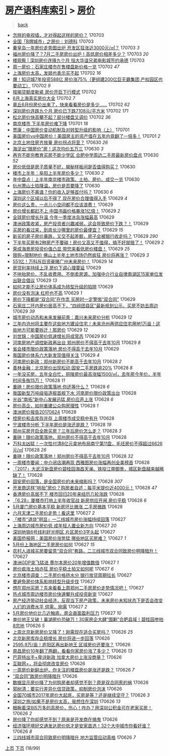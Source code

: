 [房产语料库索引](../../README.md)  > [房价](房价.md)
====
> [back](../README.md)

- [怎样的电视墙，才对得起这样的房价？](http://jkwz.applinzi.com/ittc/6985915989601289220.html#%E6%80%8E%E6%A0%B7%E7%9A%84%E7%94%B5%E8%A7%86%E5%A2%99%EF%BC%8C%E6%89%8D%E5%AF%B9%E5%BE%97%E8%B5%B7%E8%BF%99%E6%A0%B7%E7%9A%84%E6%88%BF%E4%BB%B7%EF%BC%9F) 170703  
- [全国「B牌城市」之房价︱刘德科](http://jkwz.applinzi.com/ittc/6986044966953288709.html#%E5%85%A8%E5%9B%BD%E3%80%8CB%E7%89%8C%E5%9F%8E%E5%B8%82%E3%80%8D%E4%B9%8B%E6%88%BF%E4%BB%B7%EF%B8%B1%E5%88%98%E5%BE%B7%E7%A7%91) 170703  
- [秦皇岛一年房价走势图出炉 开发区狂涨近3000元/㎡？](http://jkwz.applinzi.com/ittc/6986027141782045701.html#%E7%A7%A6%E7%9A%87%E5%B2%9B%E4%B8%80%E5%B9%B4%E6%88%BF%E4%BB%B7%E8%B5%B0%E5%8A%BF%E5%9B%BE%E5%87%BA%E7%82%89+%E5%BC%80%E5%8F%91%E5%8C%BA%E7%8B%82%E6%B6%A8%E8%BF%913000%E5%85%83%2F%E3%8E%A1%EF%BC%9F) 170703 *3* 
- [福州房价降了？7月二手房房价出炉！高低房价相差多少？](http://jkwz.applinzi.com/ittc/6986018566040978437.html#%E7%A6%8F%E5%B7%9E%E6%88%BF%E4%BB%B7%E9%99%8D%E4%BA%86%EF%BC%9F7%E6%9C%88%E4%BA%8C%E6%89%8B%E6%88%BF%E6%88%BF%E4%BB%B7%E5%87%BA%E7%82%89%EF%BC%81%E9%AB%98%E4%BD%8E%E6%88%BF%E4%BB%B7%E7%9B%B8%E5%B7%AE%E5%A4%9A%E5%B0%91%EF%BC%9F) 170703 *20* 
- [楼观察 | 深圳房价连降九个月 恒大华谊兄弟电影城签约承德](http://jkwz.applinzi.com/ittc/6985862911455921157.html#%E6%A5%BC%E8%A7%82%E5%AF%9F+%7C+%E6%B7%B1%E5%9C%B3%E6%88%BF%E4%BB%B7%E8%BF%9E%E9%99%8D%E4%B9%9D%E4%B8%AA%E6%9C%88+%E6%81%92%E5%A4%A7%E5%8D%8E%E8%B0%8A%E5%85%84%E5%BC%9F%E7%94%B5%E5%BD%B1%E5%9F%8E%E7%AD%BE%E7%BA%A6%E6%89%BF%E5%BE%B7) 170703  
- [周一房价：石家庄楼市在售楼盘新价格一览](http://jkwz.applinzi.com/ittc/6985816463557264388.html#%E5%91%A8%E4%B8%80%E6%88%BF%E4%BB%B7%EF%BC%9A%E7%9F%B3%E5%AE%B6%E5%BA%84%E6%A5%BC%E5%B8%82%E5%9C%A8%E5%94%AE%E6%A5%BC%E7%9B%98%E6%96%B0%E4%BB%B7%E6%A0%BC%E4%B8%80%E8%A7%88) 170702 *47* 
- [上海房价太高，发姐也表示买不起](http://jkwz.applinzi.com/ittc/6985814626242397189.html#%E4%B8%8A%E6%B5%B7%E6%88%BF%E4%BB%B7%E5%A4%AA%E9%AB%98%EF%BC%8C%E5%8F%91%E5%A7%90%E4%B9%9F%E8%A1%A8%E7%A4%BA%E4%B9%B0%E4%B8%8D%E8%B5%B7) 170702 *16* 
- [爆！知识城7年投资588亿 房价涨75%（更组建200亿巨无霸集团 产权园区也要动工）](http://jkwz.applinzi.com/ittc/6985796544383943685.html#%E7%88%86%EF%BC%81%E7%9F%A5%E8%AF%86%E5%9F%8E7%E5%B9%B4%E6%8A%95%E8%B5%84588%E4%BA%BF+%E6%88%BF%E4%BB%B7%E6%B6%A875%25%EF%BC%88%E6%9B%B4%E7%BB%84%E5%BB%BA200%E4%BA%BF%E5%B7%A8%E6%97%A0%E9%9C%B8%E9%9B%86%E5%9B%A2+%E4%BA%A7%E6%9D%83%E5%9B%AD%E5%8C%BA%E4%B9%9F%E8%A6%81%E5%8A%A8%E5%B7%A5%EF%BC%89) 170702 *9* 
- [按揭贷额度勒紧 房价开启下行模式](http://jkwz.applinzi.com/ittc/6985738010040468485.html#%E6%8C%89%E6%8F%AD%E8%B4%B7%E9%A2%9D%E5%BA%A6%E5%8B%92%E7%B4%A7+%E6%88%BF%E4%BB%B7%E5%BC%80%E5%90%AF%E4%B8%8B%E8%A1%8C%E6%A8%A1%E5%BC%8F) 170702  
- [6月上海真实房价大全](http://jkwz.applinzi.com/ittc/6985669605019091972.html#6%E6%9C%88%E4%B8%8A%E6%B5%B7%E7%9C%9F%E5%AE%9E%E6%88%BF%E4%BB%B7%E5%A4%A7%E5%85%A8) 170702 *7* 
- [章丘6月份房价出来了，快来看看房价是多少……](http://jkwz.applinzi.com/ittc/6985653812692780036.html#%E7%AB%A0%E4%B8%986%E6%9C%88%E4%BB%BD%E6%88%BF%E4%BB%B7%E5%87%BA%E6%9D%A5%E4%BA%86%EF%BC%8C%E5%BF%AB%E6%9D%A5%E7%9C%8B%E7%9C%8B%E6%88%BF%E4%BB%B7%E6%98%AF%E5%A4%9A%E5%B0%91%E2%80%A6%E2%80%A6) 170702 *62* 
- [深圳房价连跌九个月 房价已下跌7108元/平方米](http://jkwz.applinzi.com/ittc/6985625391241626628.html#%E6%B7%B1%E5%9C%B3%E6%88%BF%E4%BB%B7%E8%BF%9E%E8%B7%8C%E4%B9%9D%E4%B8%AA%E6%9C%88+%E6%88%BF%E4%BB%B7%E5%B7%B2%E4%B8%8B%E8%B7%8C7108%E5%85%83%2F%E5%B9%B3%E6%96%B9%E7%B1%B3) 170702 *171* 
- [松北房价快高攀不起？部分楼盘又调价](http://jkwz.applinzi.com/ittc/6985499617306084356.html#%E6%9D%BE%E5%8C%97%E6%88%BF%E4%BB%B7%E5%BF%AB%E9%AB%98%E6%94%80%E4%B8%8D%E8%B5%B7%EF%BC%9F%E9%83%A8%E5%88%86%E6%A5%BC%E7%9B%98%E5%8F%88%E8%B0%83%E4%BB%B7) 170702 *36* 
- [南京楼市 下半年房价难下降](http://jkwz.applinzi.com/ittc/6985281451741152260.html#%E5%8D%97%E4%BA%AC%E6%A5%BC%E5%B8%82+%E4%B8%8B%E5%8D%8A%E5%B9%B4%E6%88%BF%E4%BB%B7%E9%9A%BE%E4%B8%8B%E9%99%8D) 170701 *18* 
- [贾康：中国房价变动机制及对转型升级的影响（上）](http://jkwz.applinzi.com/ittc/6985256325226169349.html#%E8%B4%BE%E5%BA%B7%EF%BC%9A%E4%B8%AD%E5%9B%BD%E6%88%BF%E4%BB%B7%E5%8F%98%E5%8A%A8%E6%9C%BA%E5%88%B6%E5%8F%8A%E5%AF%B9%E8%BD%AC%E5%9E%8B%E5%8D%87%E7%BA%A7%E7%9A%84%E5%BD%B1%E5%93%8D%EF%BC%88%E4%B8%8A%EF%BC%89) 170701  
- [美国房价vs中国房价！美国房主的资产值在五年内竟翻了一倍多！](http://jkwz.applinzi.com/ittc/6985232104752153604.html#%E7%BE%8E%E5%9B%BD%E6%88%BF%E4%BB%B7vs%E4%B8%AD%E5%9B%BD%E6%88%BF%E4%BB%B7%EF%BC%81%E7%BE%8E%E5%9B%BD%E6%88%BF%E4%B8%BB%E7%9A%84%E8%B5%84%E4%BA%A7%E5%80%BC%E5%9C%A8%E4%BA%94%E5%B9%B4%E5%86%85%E7%AB%9F%E7%BF%BB%E4%BA%86%E4%B8%80%E5%80%8D%E5%A4%9A%EF%BC%81) 170701 *2* 
- [北京土地住房齐放量 房价拐点将至？](http://jkwz.applinzi.com/ittc/6985050210580300804.html#%E5%8C%97%E4%BA%AC%E5%9C%9F%E5%9C%B0%E4%BD%8F%E6%88%BF%E9%BD%90%E6%94%BE%E9%87%8F+%E6%88%BF%E4%BB%B7%E6%8B%90%E7%82%B9%E5%B0%86%E8%87%B3%EF%BC%9F) 170630 *26* 
- [海淀出“限房价”房！这次均价五万三](http://jkwz.applinzi.com/ittc/6985049137966744581.html#%E6%B5%B7%E6%B7%80%E5%87%BA%E2%80%9C%E9%99%90%E6%88%BF%E4%BB%B7%E2%80%9D%E6%88%BF%EF%BC%81%E8%BF%99%E6%AC%A1%E5%9D%87%E4%BB%B7%E4%BA%94%E4%B8%87%E4%B8%89) 170630 *3* 
- [再穷不能穷教育买房不能少学区 合肥中学周边二手房最新房价盘点](http://jkwz.applinzi.com/ittc/6985007510061581317.html#%E5%86%8D%E7%A9%B7%E4%B8%8D%E8%83%BD%E7%A9%B7%E6%95%99%E8%82%B2%E4%B9%B0%E6%88%BF%E4%B8%8D%E8%83%BD%E5%B0%91%E5%AD%A6%E5%8C%BA+%E5%90%88%E8%82%A5%E4%B8%AD%E5%AD%A6%E5%91%A8%E8%BE%B9%E4%BA%8C%E6%89%8B%E6%88%BF%E6%9C%80%E6%96%B0%E6%88%BF%E4%BB%B7%E7%9B%98%E7%82%B9) 170630 *52* 
- [房价低但是房子质量不好，揭秘样板间是否值得购买？](http://jkwz.applinzi.com/ittc/6984989255892730885.html#%E6%88%BF%E4%BB%B7%E4%BD%8E%E4%BD%86%E6%98%AF%E6%88%BF%E5%AD%90%E8%B4%A8%E9%87%8F%E4%B8%8D%E5%A5%BD%EF%BC%8C%E6%8F%AD%E7%A7%98%E6%A0%B7%E6%9D%BF%E9%97%B4%E6%98%AF%E5%90%A6%E5%80%BC%E5%BE%97%E8%B4%AD%E4%B9%B0%EF%BC%9F) 170630  
- [楼市上半年：阜阳上半年房价多少？](http://jkwz.applinzi.com/ittc/6984977181791749125.html#%E6%A5%BC%E5%B8%82%E4%B8%8A%E5%8D%8A%E5%B9%B4%EF%BC%9A%E9%98%9C%E9%98%B3%E4%B8%8A%E5%8D%8A%E5%B9%B4%E6%88%BF%E4%BB%B7%E5%A4%9A%E5%B0%91%EF%BC%9F) 170630 *2* 
- [年中盘点｜上半年南京楼市政策、土拍、房价、成交一览](http://jkwz.applinzi.com/ittc/6984974929773462532.html#%E5%B9%B4%E4%B8%AD%E7%9B%98%E7%82%B9%EF%BD%9C%E4%B8%8A%E5%8D%8A%E5%B9%B4%E5%8D%97%E4%BA%AC%E6%A5%BC%E5%B8%82%E6%94%BF%E7%AD%96%E3%80%81%E5%9C%9F%E6%8B%8D%E3%80%81%E6%88%BF%E4%BB%B7%E3%80%81%E6%88%90%E4%BA%A4%E4%B8%80%E8%A7%88) 170630  
- [杭州萧山土拍降温，房价是否要降了](http://jkwz.applinzi.com/ittc/6984900152127915012.html#%E6%9D%AD%E5%B7%9E%E8%90%A7%E5%B1%B1%E5%9C%9F%E6%8B%8D%E9%99%8D%E6%B8%A9%EF%BC%8C%E6%88%BF%E4%BB%B7%E6%98%AF%E5%90%A6%E8%A6%81%E9%99%8D%E4%BA%86) 170630  
- [上海房价不离谱？你的收入足够首付吗？](http://jkwz.applinzi.com/ittc/6984887326726423557.html#%E4%B8%8A%E6%B5%B7%E6%88%BF%E4%BB%B7%E4%B8%8D%E7%A6%BB%E8%B0%B1%EF%BC%9F%E4%BD%A0%E7%9A%84%E6%94%B6%E5%85%A5%E8%B6%B3%E5%A4%9F%E9%A6%96%E4%BB%98%E5%90%97%EF%BC%9F) 170630 *6* 
- [深圳这个区域以后不得了 现在房价合理值得入手](http://jkwz.applinzi.com/ittc/6984641850341065732.html#%E6%B7%B1%E5%9C%B3%E8%BF%99%E4%B8%AA%E5%8C%BA%E5%9F%9F%E4%BB%A5%E5%90%8E%E4%B8%8D%E5%BE%97%E4%BA%86+%E7%8E%B0%E5%9C%A8%E6%88%BF%E4%BB%B7%E5%90%88%E7%90%86%E5%80%BC%E5%BE%97%E5%85%A5%E6%89%8B) 170629 *4* 
- [房价这么贵，一点儿小空间都不应该浪费！](http://jkwz.applinzi.com/ittc/6984638631565067268.html#%E6%88%BF%E4%BB%B7%E8%BF%99%E4%B9%88%E8%B4%B5%EF%BC%8C%E4%B8%80%E7%82%B9%E5%84%BF%E5%B0%8F%E7%A9%BA%E9%97%B4%E9%83%BD%E4%B8%8D%E5%BA%94%E8%AF%A5%E6%B5%AA%E8%B4%B9%EF%BC%81) 170629  
- [房价增长都赶不上 中国书画价格暴涨1亿倍！](http://jkwz.applinzi.com/ittc/6984632125847241733.html#%E6%88%BF%E4%BB%B7%E5%A2%9E%E9%95%BF%E9%83%BD%E8%B5%B6%E4%B8%8D%E4%B8%8A+%E4%B8%AD%E5%9B%BD%E4%B9%A6%E7%94%BB%E4%BB%B7%E6%A0%BC%E6%9A%B4%E6%B6%A81%E4%BA%BF%E5%80%8D%EF%BC%81) 170629 *2* 
- [全球房价增长升温 今年一季度冰岛涨幅最高](http://jkwz.applinzi.com/ittc/6984620407431627781.html#%E5%85%A8%E7%90%83%E6%88%BF%E4%BB%B7%E5%A2%9E%E9%95%BF%E5%8D%87%E6%B8%A9+%E4%BB%8A%E5%B9%B4%E4%B8%80%E5%AD%A3%E5%BA%A6%E5%86%B0%E5%B2%9B%E6%B6%A8%E5%B9%85%E6%9C%80%E9%AB%98) 170629  
- [澳洲政策收紧，房产投资者兴趣减弱，这会导致房价下跌？！](http://jkwz.applinzi.com/ittc/6984602322100290565.html#%E6%BE%B3%E6%B4%B2%E6%94%BF%E7%AD%96%E6%94%B6%E7%B4%A7%EF%BC%8C%E6%88%BF%E4%BA%A7%E6%8A%95%E8%B5%84%E8%80%85%E5%85%B4%E8%B6%A3%E5%87%8F%E5%BC%B1%EF%BC%8C%E8%BF%99%E4%BC%9A%E5%AF%BC%E8%87%B4%E6%88%BF%E4%BB%B7%E4%B8%8B%E8%B7%8C%EF%BC%9F%EF%BC%81) 170629  
- [买房的看过来，到底长沙哪里的房价最便宜？](http://jkwz.applinzi.com/ittc/6984599479884710917.html#%E4%B9%B0%E6%88%BF%E7%9A%84%E7%9C%8B%E8%BF%87%E6%9D%A5%EF%BC%8C%E5%88%B0%E5%BA%95%E9%95%BF%E6%B2%99%E5%93%AA%E9%87%8C%E7%9A%84%E6%88%BF%E4%BB%B7%E6%9C%80%E4%BE%BF%E5%AE%9C%EF%BC%9F) 170629 *15* 
- [新买的房子房价暴跌，又交不起差额，房子会被银行收走吗？](http://jkwz.applinzi.com/ittc/6984589842884068356.html#%E6%96%B0%E4%B9%B0%E7%9A%84%E6%88%BF%E5%AD%90%E6%88%BF%E4%BB%B7%E6%9A%B4%E8%B7%8C%EF%BC%8C%E5%8F%88%E4%BA%A4%E4%B8%8D%E8%B5%B7%E5%B7%AE%E9%A2%9D%EF%BC%8C%E6%88%BF%E5%AD%90%E4%BC%9A%E8%A2%AB%E9%93%B6%E8%A1%8C%E6%94%B6%E8%B5%B0%E5%90%97%EF%BC%9F) 170629 *290* 
- [下半年买房有2种房产不要碰！房价又高又不值得，搞不好就赔了！](http://jkwz.applinzi.com/ittc/6984589395691570181.html#%E4%B8%8B%E5%8D%8A%E5%B9%B4%E4%B9%B0%E6%88%BF%E6%9C%892%E7%A7%8D%E6%88%BF%E4%BA%A7%E4%B8%8D%E8%A6%81%E7%A2%B0%EF%BC%81%E6%88%BF%E4%BB%B7%E5%8F%88%E9%AB%98%E5%8F%88%E4%B8%8D%E5%80%BC%E5%BE%97%EF%BC%8C%E6%90%9E%E4%B8%8D%E5%A5%BD%E5%B0%B1%E8%B5%94%E4%BA%86%EF%BC%81) 170629 *2* 
- [荣成海景房投资价值凸显 带您来看低房价楼盘！](http://jkwz.applinzi.com/ittc/6984584617771140100.html#%E8%8D%A3%E6%88%90%E6%B5%B7%E6%99%AF%E6%88%BF%E6%8A%95%E8%B5%84%E4%BB%B7%E5%80%BC%E5%87%B8%E6%98%BE+%E5%B8%A6%E6%82%A8%E6%9D%A5%E7%9C%8B%E4%BD%8E%E6%88%BF%E4%BB%B7%E6%A5%BC%E7%9B%98%EF%BC%81) 170629 *25* 
- [限购+限制地价 佛山上半年土地市场仍然疯狂 房价将再涨？](http://jkwz.applinzi.com/ittc/6984290189009486852.html#%E9%99%90%E8%B4%AD%2B%E9%99%90%E5%88%B6%E5%9C%B0%E4%BB%B7+%E4%BD%9B%E5%B1%B1%E4%B8%8A%E5%8D%8A%E5%B9%B4%E5%9C%9F%E5%9C%B0%E5%B8%82%E5%9C%BA%E4%BB%8D%E7%84%B6%E7%96%AF%E7%8B%82+%E6%88%BF%E4%BB%B7%E5%B0%86%E5%86%8D%E6%B6%A8%EF%BC%9F) 170629 *3* 
- [551亿！万科斥巨资豪赌广州未来房价！](http://jkwz.applinzi.com/ittc/6984548907538187268.html#551%E4%BA%BF%EF%BC%81%E4%B8%87%E7%A7%91%E6%96%A5%E5%B7%A8%E8%B5%84%E8%B1%AA%E8%B5%8C%E5%B9%BF%E5%B7%9E%E6%9C%AA%E6%9D%A5%E6%88%BF%E4%BB%B7%EF%BC%81) 170629 *14* 
- [房贷利率持续上浮 房价下调心理蔓延](http://jkwz.applinzi.com/ittc/6984544349453812741.html#%E6%88%BF%E8%B4%B7%E5%88%A9%E7%8E%87%E6%8C%81%E7%BB%AD%E4%B8%8A%E6%B5%AE+%E6%88%BF%E4%BB%B7%E4%B8%8B%E8%B0%83%E5%BF%83%E7%90%86%E8%94%93%E5%BB%B6) 170629  
- [不哄抬房价、不乱收费用、不倒卖房源，加强中介行业自律南湖区15家单位发出联合倡议](http://jkwz.applinzi.com/ittc/6984542839185605636.html#%E4%B8%8D%E5%93%84%E6%8A%AC%E6%88%BF%E4%BB%B7%E3%80%81%E4%B8%8D%E4%B9%B1%E6%94%B6%E8%B4%B9%E7%94%A8%E3%80%81%E4%B8%8D%E5%80%92%E5%8D%96%E6%88%BF%E6%BA%90%EF%BC%8C%E5%8A%A0%E5%BC%BA%E4%B8%AD%E4%BB%8B%E8%A1%8C%E4%B8%9A%E8%87%AA%E5%BE%8B%E5%8D%97%E6%B9%96%E5%8C%BA15%E5%AE%B6%E5%8D%95%E4%BD%8D%E5%8F%91%E5%87%BA%E8%81%94%E5%90%88%E5%80%A1%E8%AE%AE) 170629 *13* 
- [如何才能不让房价体系成为转型升级的陷阱](http://jkwz.applinzi.com/ittc/6984539739829830661.html#%E5%A6%82%E4%BD%95%E6%89%8D%E8%83%BD%E4%B8%8D%E8%AE%A9%E6%88%BF%E4%BB%B7%E4%BD%93%E7%B3%BB%E6%88%90%E4%B8%BA%E8%BD%AC%E5%9E%8B%E5%8D%87%E7%BA%A7%E7%9A%84%E9%99%B7%E9%98%B1) 170629  
- [房价没有泡沫 杠杆也不高](http://jkwz.applinzi.com/ittc/6984532176769909765.html#%E6%88%BF%E4%BB%B7%E6%B2%A1%E6%9C%89%E6%B3%A1%E6%B2%AB+%E6%9D%A0%E6%9D%86%E4%B9%9F%E4%B8%8D%E9%AB%98) 170629 *1* 
- [房价下降都是“双合同”在作祟 买房时一定警惕“双合同”](http://jkwz.applinzi.com/ittc/6984529095248315397.html#%E6%88%BF%E4%BB%B7%E4%B8%8B%E9%99%8D%E9%83%BD%E6%98%AF%E2%80%9C%E5%8F%8C%E5%90%88%E5%90%8C%E2%80%9D%E5%9C%A8%E4%BD%9C%E7%A5%9F+%E4%B9%B0%E6%88%BF%E6%97%B6%E4%B8%80%E5%AE%9A%E8%AD%A6%E6%83%95%E2%80%9C%E5%8F%8C%E5%90%88%E5%90%8C%E2%80%9D) 170629  
- [石家庄二环内房价居高不下，“四组团县区”最新规划公示，买房不妨去周边](http://jkwz.applinzi.com/ittc/6984524784367830020.html#%E7%9F%B3%E5%AE%B6%E5%BA%84%E4%BA%8C%E7%8E%AF%E5%86%85%E6%88%BF%E4%BB%B7%E5%B1%85%E9%AB%98%E4%B8%8D%E4%B8%8B%EF%BC%8C%E2%80%9C%E5%9B%9B%E7%BB%84%E5%9B%A2%E5%8E%BF%E5%8C%BA%E2%80%9D%E6%9C%80%E6%96%B0%E8%A7%84%E5%88%92%E5%85%AC%E7%A4%BA%EF%BC%8C%E4%B9%B0%E6%88%BF%E4%B8%8D%E5%A6%A8%E5%8E%BB%E5%91%A8%E8%BE%B9) 170629 *39* 
- [城市房价动态和未来发展前景：嘉兴未来房价分析](http://jkwz.applinzi.com/ittc/6984521105728340996.html#%E5%9F%8E%E5%B8%82%E6%88%BF%E4%BB%B7%E5%8A%A8%E6%80%81%E5%92%8C%E6%9C%AA%E6%9D%A5%E5%8F%91%E5%B1%95%E5%89%8D%E6%99%AF%EF%BC%9A%E5%98%89%E5%85%B4%E6%9C%AA%E6%9D%A5%E6%88%BF%E4%BB%B7%E5%88%86%E6%9E%90) 170629 *12* 
- [三年内沧州将主要在这些地方建设住宅！未来沧州再供应住宅用地1万亩！这些地方可能要拆迁！那房价](http://jkwz.applinzi.com/ittc/6984519130768999428.html#%E4%B8%89%E5%B9%B4%E5%86%85%E6%B2%A7%E5%B7%9E%E5%B0%86%E4%B8%BB%E8%A6%81%E5%9C%A8%E8%BF%99%E4%BA%9B%E5%9C%B0%E6%96%B9%E5%BB%BA%E8%AE%BE%E4%BD%8F%E5%AE%85%EF%BC%81%E6%9C%AA%E6%9D%A5%E6%B2%A7%E5%B7%9E%E5%86%8D%E4%BE%9B%E5%BA%94%E4%BD%8F%E5%AE%85%E7%94%A8%E5%9C%B01%E4%B8%87%E4%BA%A9%EF%BC%81%E8%BF%99%E4%BA%9B%E5%9C%B0%E6%96%B9%E5%8F%AF%E8%83%BD%E8%A6%81%E6%8B%86%E8%BF%81%EF%BC%81%E9%82%A3%E6%88%BF%E4%BB%B7) 170629 *12* 
- [刘世锦：中国房价低速增长将成常态](http://jkwz.applinzi.com/ittc/6984509435211678725.html#%E5%88%98%E4%B8%96%E9%94%A6%EF%BC%9A%E4%B8%AD%E5%9B%BD%E6%88%BF%E4%BB%B7%E4%BD%8E%E9%80%9F%E5%A2%9E%E9%95%BF%E5%B0%86%E6%88%90%E5%B8%B8%E6%80%81) 170629 *93* 
- [河南房地产调控新政再出台 郑州房价不得高于去年10月](http://jkwz.applinzi.com/ittc/6984495177337930756.html#%E6%B2%B3%E5%8D%97%E6%88%BF%E5%9C%B0%E4%BA%A7%E8%B0%83%E6%8E%A7%E6%96%B0%E6%94%BF%E5%86%8D%E5%87%BA%E5%8F%B0+%E9%83%91%E5%B7%9E%E6%88%BF%E4%BB%B7%E4%B8%8D%E5%BE%97%E9%AB%98%E4%BA%8E%E5%8E%BB%E5%B9%B410%E6%9C%88) 170629 *8* 
- [省会楼市限价政策落地 房价不得高于去年10月](http://jkwz.applinzi.com/ittc/6984472000415138820.html#%E7%9C%81%E4%BC%9A%E6%A5%BC%E5%B8%82%E9%99%90%E4%BB%B7%E6%94%BF%E7%AD%96%E8%90%BD%E5%9C%B0+%E6%88%BF%E4%BB%B7%E4%B8%8D%E5%BE%97%E9%AB%98%E4%BA%8E%E5%8E%BB%E5%B9%B410%E6%9C%88) 170629  
- [我国房价体系六大新发现值得关注](http://jkwz.applinzi.com/ittc/6984372764944106500.html#%E6%88%91%E5%9B%BD%E6%88%BF%E4%BB%B7%E4%BD%93%E7%B3%BB%E5%85%AD%E5%A4%A7%E6%96%B0%E5%8F%91%E7%8E%B0%E5%80%BC%E5%BE%97%E5%85%B3%E6%B3%A8) 170629 *4* 
- [河南房价新政：郑州新房价不能高于去年10月](http://jkwz.applinzi.com/ittc/6984296587063723013.html#%E6%B2%B3%E5%8D%97%E6%88%BF%E4%BB%B7%E6%96%B0%E6%94%BF%EF%BC%9A%E9%83%91%E5%B7%9E%E6%96%B0%E6%88%BF%E4%BB%B7%E4%B8%8D%E8%83%BD%E9%AB%98%E4%BA%8E%E5%8E%BB%E5%B9%B410%E6%9C%88) 170628 *2* 
- [善林金融：北京房价出现松动 固安二手房跌逾20%](http://jkwz.applinzi.com/ittc/6984264140200608772.html#%E5%96%84%E6%9E%97%E9%87%91%E8%9E%8D%EF%BC%9A%E5%8C%97%E4%BA%AC%E6%88%BF%E4%BB%B7%E5%87%BA%E7%8E%B0%E6%9D%BE%E5%8A%A8+%E5%9B%BA%E5%AE%89%E4%BA%8C%E6%89%8B%E6%88%BF%E8%B7%8C%E9%80%BE20%25) 170628 *8* 
- [一年没买房，五年全白忙，铜陵房价最高涨幅1500/㎡，去年房今年价，半年时间多掏15万！](http://jkwz.applinzi.com/ittc/6984299697018504197.html#%E4%B8%80%E5%B9%B4%E6%B2%A1%E4%B9%B0%E6%88%BF%EF%BC%8C%E4%BA%94%E5%B9%B4%E5%85%A8%E7%99%BD%E5%BF%99%EF%BC%8C%E9%93%9C%E9%99%B5%E6%88%BF%E4%BB%B7%E6%9C%80%E9%AB%98%E6%B6%A8%E5%B9%851500%2F%E3%8E%A1%EF%BC%8C%E5%8E%BB%E5%B9%B4%E6%88%BF%E4%BB%8A%E5%B9%B4%E4%BB%B7%EF%BC%8C%E5%8D%8A%E5%B9%B4%E6%97%B6%E9%97%B4%E5%A4%9A%E6%8E%8F15%E4%B8%87%EF%BC%81) 170628 *11* 
- [重磅！房价限价政策落地 你还等什么？](http://jkwz.applinzi.com/ittc/6984290179001877509.html#%E9%87%8D%E7%A3%85%EF%BC%81%E6%88%BF%E4%BB%B7%E9%99%90%E4%BB%B7%E6%94%BF%E7%AD%96%E8%90%BD%E5%9C%B0+%E4%BD%A0%E8%BF%98%E7%AD%89%E4%BB%80%E4%B9%88%EF%BC%9F) 170628 *6* 
- [我国新型万吨级驱逐舰首舰下水 河南房价限价政策出台](http://jkwz.applinzi.com/ittc/6984258264052007941.html#%E6%88%91%E5%9B%BD%E6%96%B0%E5%9E%8B%E4%B8%87%E5%90%A8%E7%BA%A7%E9%A9%B1%E9%80%90%E8%88%B0%E9%A6%96%E8%88%B0%E4%B8%8B%E6%B0%B4+%E6%B2%B3%E5%8D%97%E6%88%BF%E4%BB%B7%E9%99%90%E4%BB%B7%E6%94%BF%E7%AD%96%E5%87%BA%E5%8F%B0) 170628  
- [光谷“南拓”新中心发展迅猛 房价应声上涨](http://jkwz.applinzi.com/ittc/6984260379432453124.html#%E5%85%89%E8%B0%B7%E2%80%9C%E5%8D%97%E6%8B%93%E2%80%9D%E6%96%B0%E4%B8%AD%E5%BF%83%E5%8F%91%E5%B1%95%E8%BF%85%E7%8C%9B+%E6%88%BF%E4%BB%B7%E5%BA%94%E5%A3%B0%E4%B8%8A%E6%B6%A8) 170628 *6* 
- [房价高企，如何重建公众购房理性](http://jkwz.applinzi.com/ittc/6984271856969188357.html#%E6%88%BF%E4%BB%B7%E9%AB%98%E4%BC%81%EF%BC%8C%E5%A6%82%E4%BD%95%E9%87%8D%E5%BB%BA%E5%85%AC%E4%BC%97%E8%B4%AD%E6%88%BF%E7%90%86%E6%80%A7) 170628 *1* 
- [澳洲房价报告20170624](http://jkwz.applinzi.com/ittc/6984266653792470021.html#%E6%BE%B3%E6%B4%B2%E6%88%BF%E4%BB%B7%E6%8A%A5%E5%91%8A20170624) 170628  
- [控房价和去库存并存 上周楼市成交稳中有升](http://jkwz.applinzi.com/ittc/6984253082228491269.html#%E6%8E%A7%E6%88%BF%E4%BB%B7%E5%92%8C%E5%8E%BB%E5%BA%93%E5%AD%98%E5%B9%B6%E5%AD%98+%E4%B8%8A%E5%91%A8%E6%A5%BC%E5%B8%82%E6%88%90%E4%BA%A4%E7%A8%B3%E4%B8%AD%E6%9C%89%E5%8D%87) 170628  
- [宁波楼市分析 下半年房价是涨还是跌？](http://jkwz.applinzi.com/ittc/6984223056791602180.html#%E5%AE%81%E6%B3%A2%E6%A5%BC%E5%B8%82%E5%88%86%E6%9E%90+%E4%B8%8B%E5%8D%8A%E5%B9%B4%E6%88%BF%E4%BB%B7%E6%98%AF%E6%B6%A8%E8%BF%98%E6%98%AF%E8%B7%8C%EF%BC%9F) 170628 *19* 
- [郑州买房开启全款买房？三年后房价怎么走？](http://jkwz.applinzi.com/ittc/6984221823527814148.html#%E9%83%91%E5%B7%9E%E4%B9%B0%E6%88%BF%E5%BC%80%E5%90%AF%E5%85%A8%E6%AC%BE%E4%B9%B0%E6%88%BF%EF%BC%9F%E4%B8%89%E5%B9%B4%E5%90%8E%E6%88%BF%E4%BB%B7%E6%80%8E%E4%B9%88%E8%B5%B0%EF%BC%9F) 170628 *3* 
- [重磅！限价政策落地，郑州房价不得高于去年10月](http://jkwz.applinzi.com/ittc/6984194181118297093.html#%E9%87%8D%E7%A3%85%EF%BC%81%E9%99%90%E4%BB%B7%E6%94%BF%E7%AD%96%E8%90%BD%E5%9C%B0%EF%BC%8C%E9%83%91%E5%B7%9E%E6%88%BF%E4%BB%B7%E4%B8%8D%E5%BE%97%E9%AB%98%E4%BA%8E%E5%8E%BB%E5%B9%B410%E6%9C%88) 170628  
- [万科太凶猛！一次性付清8亿元拿地布局南宁第11盘，毛坯房价不得超过6626元/㎡](http://jkwz.applinzi.com/ittc/6984190445817955332.html#%E4%B8%87%E7%A7%91%E5%A4%AA%E5%87%B6%E7%8C%9B%EF%BC%81%E4%B8%80%E6%AC%A1%E6%80%A7%E4%BB%98%E6%B8%858%E4%BA%BF%E5%85%83%E6%8B%BF%E5%9C%B0%E5%B8%83%E5%B1%80%E5%8D%97%E5%AE%81%E7%AC%AC11%E7%9B%98%EF%BC%8C%E6%AF%9B%E5%9D%AF%E6%88%BF%E4%BB%B7%E4%B8%8D%E5%BE%97%E8%B6%85%E8%BF%876626%E5%85%83%2F%E3%8E%A1) 170628 *26* 
- [重磅！限价政策落地！郑州房价不得高于去年10月](http://jkwz.applinzi.com/ittc/6984182417668441093.html#%E9%87%8D%E7%A3%85%EF%BC%81%E9%99%90%E4%BB%B7%E6%94%BF%E7%AD%96%E8%90%BD%E5%9C%B0%EF%BC%81%E9%83%91%E5%B7%9E%E6%88%BF%E4%BB%B7%E4%B8%8D%E5%BE%97%E9%AB%98%E4%BA%8E%E5%8E%BB%E5%B9%B410%E6%9C%88) 170628 *32* 
- [一周楼市要闻：中介闭店潮再现 西雅图房价涨幅再创全美榜首](http://jkwz.applinzi.com/ittc/6984175503110833157.html#%E4%B8%80%E5%91%A8%E6%A5%BC%E5%B8%82%E8%A6%81%E9%97%BB%EF%BC%9A%E4%B8%AD%E4%BB%8B%E9%97%AD%E5%BA%97%E6%BD%AE%E5%86%8D%E7%8E%B0+%E8%A5%BF%E9%9B%85%E5%9B%BE%E6%88%BF%E4%BB%B7%E6%B6%A8%E5%B9%85%E5%86%8D%E5%88%9B%E5%85%A8%E7%BE%8E%E6%A6%9C%E9%A6%96) 170628  
- [「2017」大武汉新盘房价碧桂园海昌天澜、铁投江南御景，城区新盘越来越稀缺了！](http://jkwz.applinzi.com/ittc/6984165697134265348.html#%E3%80%8C2017%E3%80%8D%E5%A4%A7%E6%AD%A6%E6%B1%89%E6%96%B0%E7%9B%98%E6%88%BF%E4%BB%B7%E7%A2%A7%E6%A1%82%E5%9B%AD%E6%B5%B7%E6%98%8C%E5%A4%A9%E6%BE%9C%E3%80%81%E9%93%81%E6%8A%95%E6%B1%9F%E5%8D%97%E5%BE%A1%E6%99%AF%EF%BC%8C%E5%9F%8E%E5%8C%BA%E6%96%B0%E7%9B%98%E8%B6%8A%E6%9D%A5%E8%B6%8A%E7%A8%80%E7%BC%BA%E4%BA%86%EF%BC%81) 170628  
- [固安房价回落，是全国房价的未来缩影吗？](http://jkwz.applinzi.com/ittc/6984160816533079044.html#%E5%9B%BA%E5%AE%89%E6%88%BF%E4%BB%B7%E5%9B%9E%E8%90%BD%EF%BC%8C%E6%98%AF%E5%85%A8%E5%9B%BD%E6%88%BF%E4%BB%B7%E7%9A%84%E6%9C%AA%E6%9D%A5%E7%BC%A9%E5%BD%B1%E5%90%97%EF%BC%9F) 170628 *307* 
- [开发商这样“哄抬”房价？购房者自述：每平米提价近4000元！](http://jkwz.applinzi.com/ittc/6984160761214403589.html#%E5%BC%80%E5%8F%91%E5%95%86%E8%BF%99%E6%A0%B7%E2%80%9C%E5%93%84%E6%8A%AC%E2%80%9D%E6%88%BF%E4%BB%B7%EF%BC%9F%E8%B4%AD%E6%88%BF%E8%80%85%E8%87%AA%E8%BF%B0%EF%BC%9A%E6%AF%8F%E5%B9%B3%E7%B1%B3%E6%8F%90%E4%BB%B7%E8%BF%914000%E5%85%83%EF%BC%81) 170628 *47* 
- [香港房价高居不下 楼市回归20年来经历几轮涨跌](http://jkwz.applinzi.com/ittc/6984131917262619653.html#%E9%A6%99%E6%B8%AF%E6%88%BF%E4%BB%B7%E9%AB%98%E5%B1%85%E4%B8%8D%E4%B8%8B+%E6%A5%BC%E5%B8%82%E5%9B%9E%E5%BD%9220%E5%B9%B4%E6%9D%A5%E7%BB%8F%E5%8E%86%E5%87%A0%E8%BD%AE%E6%B6%A8%E8%B7%8C) 170628  
- [「6.28」厦楼市打响上半年收官战 新房供应开闸 房价平稳](http://jkwz.applinzi.com/ittc/6984124179660948485.html#%E3%80%8C6.28%E3%80%8D%E5%8E%A6%E6%A5%BC%E5%B8%82%E6%89%93%E5%93%8D%E4%B8%8A%E5%8D%8A%E5%B9%B4%E6%94%B6%E5%AE%98%E6%88%98+%E6%96%B0%E6%88%BF%E4%BE%9B%E5%BA%94%E5%BC%80%E9%97%B8+%E6%88%BF%E4%BB%B7%E5%B9%B3%E7%A8%B3) 170628 *6* 
- [5月厦门房价基本平稳 新房环比微涨 二手房微跌](http://jkwz.applinzi.com/ittc/6984113062289081348.html#5%E6%9C%88%E5%8E%A6%E9%97%A8%E6%88%BF%E4%BB%B7%E5%9F%BA%E6%9C%AC%E5%B9%B3%E7%A8%B3+%E6%96%B0%E6%88%BF%E7%8E%AF%E6%AF%94%E5%BE%AE%E6%B6%A8+%E4%BA%8C%E6%89%8B%E6%88%BF%E5%BE%AE%E8%B7%8C) 170628  
- [六月天津二手房价走势！看这里](http://jkwz.applinzi.com/ittc/6983954467257844741.html#%E5%85%AD%E6%9C%88%E5%A4%A9%E6%B4%A5%E4%BA%8C%E6%89%8B%E6%88%BF%E4%BB%B7%E8%B5%B0%E5%8A%BF%EF%BC%81%E7%9C%8B%E8%BF%99%E9%87%8C) 170627 *2* 
- [「楼市“退烧”明显」一二线城市房价涨幅持续回落](http://jkwz.applinzi.com/ittc/6983899031611638789.html#%E3%80%8C%E6%A5%BC%E5%B8%82%E2%80%9C%E9%80%80%E7%83%A7%E2%80%9D%E6%98%8E%E6%98%BE%E3%80%8D%E4%B8%80%E4%BA%8C%E7%BA%BF%E5%9F%8E%E5%B8%82%E6%88%BF%E4%BB%B7%E6%B6%A8%E5%B9%85%E6%8C%81%E7%BB%AD%E5%9B%9E%E8%90%BD) 170627  
- [上海周边城市房价低 成年轻人置业新方向](http://jkwz.applinzi.com/ittc/6983875730604557316.html#%E4%B8%8A%E6%B5%B7%E5%91%A8%E8%BE%B9%E5%9F%8E%E5%B8%82%E6%88%BF%E4%BB%B7%E4%BD%8E+%E6%88%90%E5%B9%B4%E8%BD%BB%E4%BA%BA%E7%BD%AE%E4%B8%9A%E6%96%B0%E6%96%B9%E5%90%91) 170627 *20* 
- [深圳地铁6号线利好光明区 片区房价3字头起](http://jkwz.applinzi.com/ittc/6983874797044761605.html#%E6%B7%B1%E5%9C%B3%E5%9C%B0%E9%93%816%E5%8F%B7%E7%BA%BF%E5%88%A9%E5%A5%BD%E5%85%89%E6%98%8E%E5%8C%BA+%E7%89%87%E5%8C%BA%E6%88%BF%E4%BB%B73%E5%AD%97%E5%A4%B4%E8%B5%B7) 170627  
- [美国侨报网：美国房价涨势猛 哪些地区买房难？](http://jkwz.applinzi.com/ittc/6983859136004359173.html#%E7%BE%8E%E5%9B%BD%E4%BE%A8%E6%8A%A5%E7%BD%91%EF%BC%9A%E7%BE%8E%E5%9B%BD%E6%88%BF%E4%BB%B7%E6%B6%A8%E5%8A%BF%E7%8C%9B+%E5%93%AA%E4%BA%9B%E5%9C%B0%E5%8C%BA%E4%B9%B0%E6%88%BF%E9%9A%BE%EF%BC%9F) 170627 *1* 
- [5月份上海地区二手房房价如何](http://jkwz.applinzi.com/ittc/6983852667292877829.html#5%E6%9C%88%E4%BB%BD%E4%B8%8A%E6%B5%B7%E5%9C%B0%E5%8C%BA%E4%BA%8C%E6%89%8B%E6%88%BF%E6%88%BF%E4%BB%B7%E5%A6%82%E4%BD%95) 170627 *15* 
- [农村人进城买房要留意“双合同”套路，二三线城市双合同致房价明降暗升！](http://jkwz.applinzi.com/ittc/6983820506414187524.html#%E5%86%9C%E6%9D%91%E4%BA%BA%E8%BF%9B%E5%9F%8E%E4%B9%B0%E6%88%BF%E8%A6%81%E7%95%99%E6%84%8F%E2%80%9C%E5%8F%8C%E5%90%88%E5%90%8C%E2%80%9D%E5%A5%97%E8%B7%AF%EF%BC%8C%E4%BA%8C%E4%B8%89%E7%BA%BF%E5%9F%8E%E5%B8%82%E5%8F%8C%E5%90%88%E5%90%8C%E8%87%B4%E6%88%BF%E4%BB%B7%E6%98%8E%E9%99%8D%E6%9A%97%E5%8D%87%EF%BC%81) 170627  
- [澳洲GDP突飞猛进 墨尔本房价20年增值数倍](http://jkwz.applinzi.com/ittc/6983805494375220229.html#%E6%BE%B3%E6%B4%B2GDP%E7%AA%81%E9%A3%9E%E7%8C%9B%E8%BF%9B+%E5%A2%A8%E5%B0%94%E6%9C%AC%E6%88%BF%E4%BB%B720%E5%B9%B4%E5%A2%9E%E5%80%BC%E6%95%B0%E5%80%8D) 170627 *1* 
- [房价疯涨土拍亦狂 房价平稳土拍又如何呢](http://jkwz.applinzi.com/ittc/6983807342750467077.html#%E6%88%BF%E4%BB%B7%E7%96%AF%E6%B6%A8%E5%9C%9F%E6%8B%8D%E4%BA%A6%E7%8B%82+%E6%88%BF%E4%BB%B7%E5%B9%B3%E7%A8%B3%E5%9C%9F%E6%8B%8D%E5%8F%88%E5%A6%82%E4%BD%95%E5%91%A2) 170627 *6* 
- [北京楼市调查：二手房价格挤水分 银行放贷周期拉长](http://jkwz.applinzi.com/ittc/6983805958445614085.html#%E5%8C%97%E4%BA%AC%E6%A5%BC%E5%B8%82%E8%B0%83%E6%9F%A5%EF%BC%9A%E4%BA%8C%E6%89%8B%E6%88%BF%E4%BB%B7%E6%A0%BC%E6%8C%A4%E6%B0%B4%E5%88%86+%E9%93%B6%E8%A1%8C%E6%94%BE%E8%B4%B7%E5%91%A8%E6%9C%9F%E6%8B%89%E9%95%BF) 170627  
- [要避免房价体系影响转型升级步伐](http://jkwz.applinzi.com/ittc/6983792387804365829.html#%E8%A6%81%E9%81%BF%E5%85%8D%E6%88%BF%E4%BB%B7%E4%BD%93%E7%B3%BB%E5%BD%B1%E5%93%8D%E8%BD%AC%E5%9E%8B%E5%8D%87%E7%BA%A7%E6%AD%A5%E4%BC%90) 170627  
- [想在郑州买房？先来看看上周郑州二手房房价走势情况吧！](http://jkwz.applinzi.com/ittc/6983781991513064452.html#%E6%83%B3%E5%9C%A8%E9%83%91%E5%B7%9E%E4%B9%B0%E6%88%BF%EF%BC%9F%E5%85%88%E6%9D%A5%E7%9C%8B%E7%9C%8B%E4%B8%8A%E5%91%A8%E9%83%91%E5%B7%9E%E4%BA%8C%E6%89%8B%E6%88%BF%E6%88%BF%E4%BB%B7%E8%B5%B0%E5%8A%BF%E6%83%85%E5%86%B5%E5%90%A7%EF%BC%81) 170627  
- [热点城市周边楼市房价快速攀升成投资新宠](http://jkwz.applinzi.com/ittc/6983757404742108165.html#%E7%83%AD%E7%82%B9%E5%9F%8E%E5%B8%82%E5%91%A8%E8%BE%B9%E6%A5%BC%E5%B8%82%E6%88%BF%E4%BB%B7%E5%BF%AB%E9%80%9F%E6%94%80%E5%8D%87%E6%88%90%E6%8A%95%E8%B5%84%E6%96%B0%E5%AE%A0) 170627  
- [房产经济带动社会经济，反观当下房产政策，未来房价未知状态下是否会改变人们的消费水平 供需，刚需](http://jkwz.applinzi.com/ittc/6982748222488314885.html#%E6%88%BF%E4%BA%A7%E7%BB%8F%E6%B5%8E%E5%B8%A6%E5%8A%A8%E7%A4%BE%E4%BC%9A%E7%BB%8F%E6%B5%8E%EF%BC%8C%E5%8F%8D%E8%A7%82%E5%BD%93%E4%B8%8B%E6%88%BF%E4%BA%A7%E6%94%BF%E7%AD%96%EF%BC%8C%E6%9C%AA%E6%9D%A5%E6%88%BF%E4%BB%B7%E6%9C%AA%E7%9F%A5%E7%8A%B6%E6%80%81%E4%B8%8B%E6%98%AF%E5%90%A6%E4%BC%9A%E6%94%B9%E5%8F%98%E4%BA%BA%E4%BB%AC%E7%9A%84%E6%B6%88%E8%B4%B9%E6%B0%B4%E5%B9%B3+%E4%BE%9B%E9%9C%80%EF%BC%8C%E5%88%9A%E9%9C%80) 170627 *2* 
- [5月房价地价比几近触底，房企直面盈利压力](http://jkwz.applinzi.com/ittc/6983724762093061124.html#5%E6%9C%88%E6%88%BF%E4%BB%B7%E5%9C%B0%E4%BB%B7%E6%AF%94%E5%87%A0%E8%BF%91%E8%A7%A6%E5%BA%95%EF%BC%8C%E6%88%BF%E4%BC%81%E7%9B%B4%E9%9D%A2%E7%9B%88%E5%88%A9%E5%8E%8B%E5%8A%9B) 170627 *10* 
- [单价地王又破！巢湖房价恐破万！30家房企大肆“围剿”合肥县域！碧桂园参拍8宗地](http://jkwz.applinzi.com/ittc/6983623530447897605.html#%E5%8D%95%E4%BB%B7%E5%9C%B0%E7%8E%8B%E5%8F%88%E7%A0%B4%EF%BC%81%E5%B7%A2%E6%B9%96%E6%88%BF%E4%BB%B7%E6%81%90%E7%A0%B4%E4%B8%87%EF%BC%8130%E5%AE%B6%E6%88%BF%E4%BC%81%E5%A4%A7%E8%82%86%E2%80%9C%E5%9B%B4%E5%89%BF%E2%80%9D%E5%90%88%E8%82%A5%E5%8E%BF%E5%9F%9F%EF%BC%81%E7%A2%A7%E6%A1%82%E5%9B%AD%E5%8F%82%E6%8B%8D8%E5%AE%97%E5%9C%B0) 170626 *5* 
- [上周北京新房房价又降了！刚需现在适合买房吗？](http://jkwz.applinzi.com/ittc/6983589102447232004.html#%E4%B8%8A%E5%91%A8%E5%8C%97%E4%BA%AC%E6%96%B0%E6%88%BF%E6%88%BF%E4%BB%B7%E5%8F%88%E9%99%8D%E4%BA%86%EF%BC%81%E5%88%9A%E9%9C%80%E7%8E%B0%E5%9C%A8%E9%80%82%E5%90%88%E4%B9%B0%E6%88%BF%E5%90%97%EF%BC%9F) 170626 *25* 
- [北京新房库存企稳增长 房价将进一步回落](http://jkwz.applinzi.com/ittc/6983538017695171589.html#%E5%8C%97%E4%BA%AC%E6%96%B0%E6%88%BF%E5%BA%93%E5%AD%98%E4%BC%81%E7%A8%B3%E5%A2%9E%E9%95%BF+%E6%88%BF%E4%BB%B7%E5%B0%86%E8%BF%9B%E4%B8%80%E6%AD%A5%E5%9B%9E%E8%90%BD) 170626  
- [2595.9万/亩！庐阳区再出新地王 区域房价还要涨？](http://jkwz.applinzi.com/ittc/6983579022637138948.html#2595.9%E4%B8%87%2F%E4%BA%A9%EF%BC%81%E5%BA%90%E9%98%B3%E5%8C%BA%E5%86%8D%E5%87%BA%E6%96%B0%E5%9C%B0%E7%8E%8B+%E5%8C%BA%E5%9F%9F%E6%88%BF%E4%BB%B7%E8%BF%98%E8%A6%81%E6%B6%A8%EF%BC%9F) 170626  
- [南昌房价10年翻了两翻，看看你家房价涨了多少？](http://jkwz.applinzi.com/ittc/6983532486377079812.html#%E5%8D%97%E6%98%8C%E6%88%BF%E4%BB%B710%E5%B9%B4%E7%BF%BB%E4%BA%86%E4%B8%A4%E7%BF%BB%EF%BC%8C%E7%9C%8B%E7%9C%8B%E4%BD%A0%E5%AE%B6%E6%88%BF%E4%BB%B7%E6%B6%A8%E4%BA%86%E5%A4%9A%E5%B0%91%EF%BC%9F) 170626 *13* 
- [巴菲特出手+卑诗新政 加拿大房价上涨没商量？](http://jkwz.applinzi.com/ittc/6983432166900761604.html#%E5%B7%B4%E8%8F%B2%E7%89%B9%E5%87%BA%E6%89%8B%2B%E5%8D%91%E8%AF%97%E6%96%B0%E6%94%BF+%E5%8A%A0%E6%8B%BF%E5%A4%A7%E6%88%BF%E4%BB%B7%E4%B8%8A%E6%B6%A8%E6%B2%A1%E5%95%86%E9%87%8F%EF%BC%9F) 170626  
- [互联网+，将会彻底改变房价](http://jkwz.applinzi.com/ittc/6983522996244186116.html#%E4%BA%92%E8%81%94%E7%BD%91%2B%EF%BC%8C%E5%B0%86%E4%BC%9A%E5%BD%BB%E5%BA%95%E6%94%B9%E5%8F%98%E6%88%BF%E4%BB%B7) 170626  
- [一周房价新鲜出炉，你关注的楼盘房价是涨还是跌？](http://jkwz.applinzi.com/ittc/6983511083879760901.html#%E4%B8%80%E5%91%A8%E6%88%BF%E4%BB%B7%E6%96%B0%E9%B2%9C%E5%87%BA%E7%82%89%EF%BC%8C%E4%BD%A0%E5%85%B3%E6%B3%A8%E7%9A%84%E6%A5%BC%E7%9B%98%E6%88%BF%E4%BB%B7%E6%98%AF%E6%B6%A8%E8%BF%98%E6%98%AF%E8%B7%8C%EF%BC%9F) 170626 *7* 
- [“双合同”致房价明降暗升](http://jkwz.applinzi.com/ittc/6983505655301145605.html#%E2%80%9C%E5%8F%8C%E5%90%88%E5%90%8C%E2%80%9D%E8%87%B4%E6%88%BF%E4%BB%B7%E6%98%8E%E9%99%8D%E6%9A%97%E5%8D%87) 170626  
- [数据显示房价降了为何购房者却感觉不到？原是双合同惹的祸](http://jkwz.applinzi.com/ittc/6983473029831984132.html#%E6%95%B0%E6%8D%AE%E6%98%BE%E7%A4%BA%E6%88%BF%E4%BB%B7%E9%99%8D%E4%BA%86%E4%B8%BA%E4%BD%95%E8%B4%AD%E6%88%BF%E8%80%85%E5%8D%B4%E6%84%9F%E8%A7%89%E4%B8%8D%E5%88%B0%EF%BC%9F%E5%8E%9F%E6%98%AF%E5%8F%8C%E5%90%88%E5%90%8C%E6%83%B9%E7%9A%84%E7%A5%B8) 170626  
- [郭树清：要实行差异化信贷政策，抑制房价泡沫](http://jkwz.applinzi.com/ittc/6983470299390411780.html#%E9%83%AD%E6%A0%91%E6%B8%85%EF%BC%9A%E8%A6%81%E5%AE%9E%E8%A1%8C%E5%B7%AE%E5%BC%82%E5%8C%96%E4%BF%A1%E8%B4%B7%E6%94%BF%E7%AD%96%EF%BC%8C%E6%8A%91%E5%88%B6%E6%88%BF%E4%BB%B7%E6%B3%A1%E6%B2%AB) 170626  
- [全国70城市2017年房价大起底，买房是等？还是继续坚守？](http://jkwz.applinzi.com/ittc/6983444176099083268.html#%E5%85%A8%E5%9B%BD70%E5%9F%8E%E5%B8%822017%E5%B9%B4%E6%88%BF%E4%BB%B7%E5%A4%A7%E8%B5%B7%E5%BA%95%EF%BC%8C%E4%B9%B0%E6%88%BF%E6%98%AF%E7%AD%89%EF%BC%9F%E8%BF%98%E6%98%AF%E7%BB%A7%E7%BB%AD%E5%9D%9A%E5%AE%88%EF%BC%9F) 170626 *3* 
- [深圳之旅/如果不是房价太高，我想住在深圳](http://jkwz.applinzi.com/ittc/6965797737726477316.html#%E6%B7%B1%E5%9C%B3%E4%B9%8B%E6%97%85%2F%E5%A6%82%E6%9E%9C%E4%B8%8D%E6%98%AF%E6%88%BF%E4%BB%B7%E5%A4%AA%E9%AB%98%EF%BC%8C%E6%88%91%E6%83%B3%E4%BD%8F%E5%9C%A8%E6%B7%B1%E5%9C%B3) 170626 *13* 
- [眼瞅着深圳5万多的高房价，伤心！咋办？用深圳公积金可在老家买房！](http://jkwz.applinzi.com/ittc/6983426018382447621.html#%E7%9C%BC%E7%9E%85%E7%9D%80%E6%B7%B1%E5%9C%B35%E4%B8%87%E5%A4%9A%E7%9A%84%E9%AB%98%E6%88%BF%E4%BB%B7%EF%BC%8C%E4%BC%A4%E5%BF%83%EF%BC%81%E5%92%8B%E5%8A%9E%EF%BC%9F%E7%94%A8%E6%B7%B1%E5%9C%B3%E5%85%AC%E7%A7%AF%E9%87%91%E5%8F%AF%E5%9C%A8%E8%80%81%E5%AE%B6%E4%B9%B0%E6%88%BF%EF%BC%81) 170626 *2* 
- [房价降了你却感觉不到？原来是开发商在搞鬼](http://jkwz.applinzi.com/ittc/6983414115786556420.html#%E6%88%BF%E4%BB%B7%E9%99%8D%E4%BA%86%E4%BD%A0%E5%8D%B4%E6%84%9F%E8%A7%89%E4%B8%8D%E5%88%B0%EF%BC%9F%E5%8E%9F%E6%9D%A5%E6%98%AF%E5%BC%80%E5%8F%91%E5%95%86%E5%9C%A8%E6%90%9E%E9%AC%BC) 170626  
- [经济强环境好交通发达房价低才是安家首选！32个大中城市你看好谁？](http://jkwz.applinzi.com/ittc/6983413459252151301.html#%E7%BB%8F%E6%B5%8E%E5%BC%BA%E7%8E%AF%E5%A2%83%E5%A5%BD%E4%BA%A4%E9%80%9A%E5%8F%91%E8%BE%BE%E6%88%BF%E4%BB%B7%E4%BD%8E%E6%89%8D%E6%98%AF%E5%AE%89%E5%AE%B6%E9%A6%96%E9%80%89%EF%BC%8132%E4%B8%AA%E5%A4%A7%E4%B8%AD%E5%9F%8E%E5%B8%82%E4%BD%A0%E7%9C%8B%E5%A5%BD%E8%B0%81%EF%BC%9F) 170626 *8* 
- [三四线城市双合同致房价明降暗升 地方监管应动真格](http://jkwz.applinzi.com/ittc/6983409344820282372.html#%E4%B8%89%E5%9B%9B%E7%BA%BF%E5%9F%8E%E5%B8%82%E5%8F%8C%E5%90%88%E5%90%8C%E8%87%B4%E6%88%BF%E4%BB%B7%E6%98%8E%E9%99%8D%E6%9A%97%E5%8D%87+%E5%9C%B0%E6%96%B9%E7%9B%91%E7%AE%A1%E5%BA%94%E5%8A%A8%E7%9C%9F%E6%A0%BC) 170626 *7* 


 [上页](房价19.md) [下页](房价17.md)          (18/99)